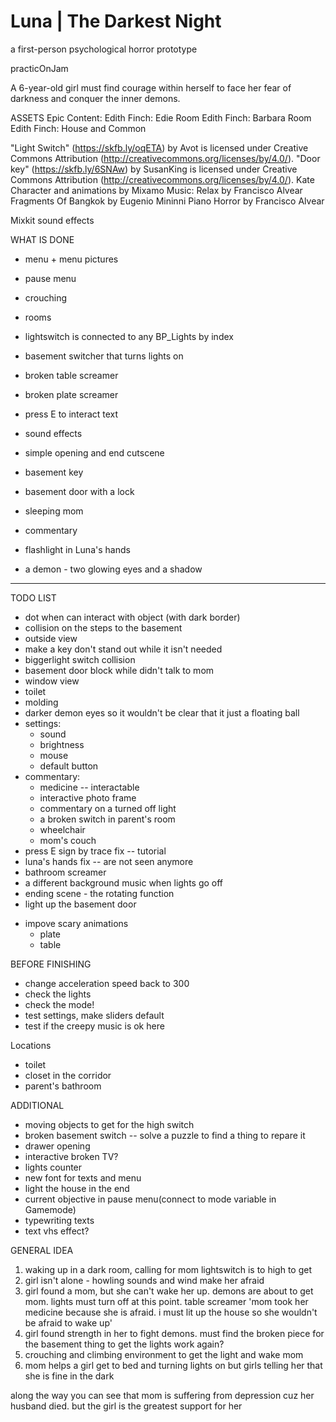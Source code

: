 # Luna | The Darkest Night
a first-person psychological horror prototype

practicOnJam

A 6-year-old girl must find courage within herself to face her fear of darkness and conquer the inner demons.

ASSETS
Epic Content:
Edith Finch: Edie Room
Edith Finch: Barbara Room
Edith Finch: House and Common

"Light Switch" (https://skfb.ly/oqETA) by Avot is licensed under Creative Commons Attribution (http://creativecommons.org/licenses/by/4.0/).
"Door key" (https://skfb.ly/6SNAw) by SusanKing is licensed under Creative Commons Attribution (http://creativecommons.org/licenses/by/4.0/).
Kate Character and animations by Mixamo
Music: 
	Relax by Francisco Alvear
	Fragments Of Bangkok by Eugenio Mininni
	Piano Horror by Francisco Alvear

Mixkit sound effects

WHAT IS DONE

- menu + menu pictures
- pause menu
- crouching
- rooms
- lightswitch is connected to any BP_Lights by index
- basement switcher that turns lights on
- broken table screamer
- broken plate screamer
- press E to interact text
- sound effects
- simple opening and end cutscene 

- basement key
- basement door with a lock
- sleeping mom
- commentary
- flashlight in Luna's hands
- a demon - two glowing eyes and a shadow


----------

TODO LIST

+ dot when can interact with object (with dark border)
+ collision on the steps to the basement
+ outside view
+ make a key don't stand out while it isn't needed
+ biggerlight switch collision
+ basement door block while didn't talk to mom
+ window view
+ toilet 
+ molding
+ darker demon eyes so it wouldn't be clear that it just a floating ball
+ settings:
	+ sound
	+ brightness
	+ mouse
	+ default button
+ commentary:
	+ medicine -- interactable
	+ interactive photo frame
	+ commentary on a turned off light
	+ a broken switch in parent's room
	+ wheelchair
	+ mom's couch
+ press E sign by trace fix -- tutorial
+ luna's hands fix -- are not seen anymore
+ bathroom screamer
+ a different background music when lights go off
+ ending scene - the rotating function
+ light up the basement door


- impove scary animations
	+ plate
	- table

BEFORE FINISHING
- change acceleration speed back to 300
- check the lights
- check the mode!
- test settings, make sliders default
- test if the creepy music is ok here


Locations
- toilet
- closet in the corridor
- parent's bathroom

ADDITIONAL

- moving objects to get for the high switch
- broken basement switch -- solve a puzzle to find a thing to repare it
- drawer opening
- interactive broken TV?
- lights counter
- new font for texts and menu
- light the house in the end
- current objective in pause menu(connect to mode variable in Gamemode)
- typewriting texts
- text vhs effect?



GENERAL IDEA

1. waking up in a dark room, calling for mom
lightswitch is to high to get
2. girl isn't alone - howling sounds and wind make her afraid
3. girl found a mom, but she can't wake her up. demons are about to get mom. 
lights must turn off at this point. table screamer
	'mom took her medicine because she is afraid. i must lit up the house so she wouldn't be afraid to wake up'
4. girl found strength in her to fight demons. 
	must find the broken piece for the basement thing to get the lights work again?
5. crouching and climbing environment to get the light and wake mom
6. mom helps a girl get to bed and turning lights on but girls telling her that she is fine in the dark

along the way you can see that mom is suffering from depression cuz her husband died. but the girl is the greatest support for her
